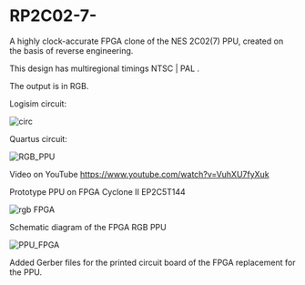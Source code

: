 # RP2C02-7-
A highly clock-accurate FPGA clone of the NES 2C02(7) PPU, created on the basis of reverse engineering.

This design has multiregional timings NTSC | PAL . 

The output is in RGB.

Logisim circuit:

![circ](https://github.com/user-attachments/assets/13d78d78-8a04-49e7-a387-6d5db5d440b4)

Quartus circuit:

![RGB_PPU](https://github.com/user-attachments/assets/00c77185-5c63-4304-9a40-17386c2a27a9)


Video on YouTube https://www.youtube.com/watch?v=VuhXU7fyXuk

Prototype PPU on FPGA Cyclone II  EP2C5T144

![rgb FPGA](https://github.com/user-attachments/assets/22a5ed68-3ec2-46ab-964c-e485d007031f)

Schematic diagram of the FPGA RGB PPU

![PPU_FPGA](https://github.com/user-attachments/assets/0240dc09-90bf-4955-b666-762aa92b8420)

Added Gerber files for the printed circuit board of the FPGA replacement for the PPU.



